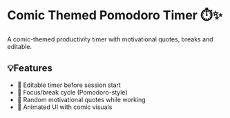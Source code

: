 # Comic Themed Pomodoro Timer ⏱️✨

A comic-themed productivity timer with motivational quotes, breaks and editable.

## 💡Features
- 🧠 Editable timer before session start
- 🎯 Focus/break cycle (Pomodoro-style)
- 💬 Random motivational quotes while working
- 🎉 Animated UI with comic visuals



